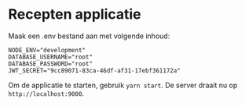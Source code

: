 # Recepten applicatie

Maak een .env bestand aan met volgende inhoud:
```
NODE_ENV="development"
DATABASE_USERNAME="root"
DATABASE_PASSWORD="root"
JWT_SECRET="9cc89071-83ca-46df-af31-17ebf361172a"
```
Om de applicatie te starten, gebruik `yarn start`.
De server draait nu op `http://localhost:9000`.
